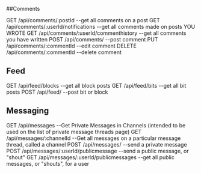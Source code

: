 
##Comments

GET /api/comments/:postId
--get all comments on a post
GET /api/comments/:userId/notifications
--get all comments made on posts YOU WROTE
GET /api/comments/:userId/commenthistory
--get all comments you have written
POST /api/comments/
--post comment
PUT /api/comments/:commentId
--edit comment
DELETE /api/comments/:commentId
--delete comment

## Feed

GET /api/feed/blocks
--get all block posts
GET /api/feed/bits
--get all bit posts
POST /api/feed/
--post bit or block

## Messaging

GET /api/messages
--Get Private Messages in Channels (intended to be used on the list of private message threads page)
GET /api/messages/:channelId
--Get all messages on a particular message thread, called a channel
POST /api/messages/
--send a private message
POST /api/messages/:userId/publicmessage
--send a public message, or "shout"
GET /api/messages/:userId/publicmessages
--get all public messages, or "shouts", for a user
